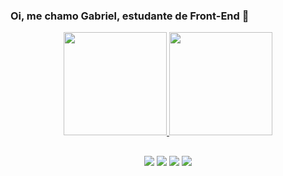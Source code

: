 ### Oi, me chamo Gabriel, estudante de Front-End 👋
<div align="center">
  <a href="https://github.com/azevedogabriel-12">
  <img height="165em" src="https://github-readme-stats.vercel.app/api?username=azevedogabriel-12&theme=radical"/>
  <img height="165em" src="https://github-readme-stats.vercel.app/api/top-langs/?username=azevedogabriel-12&layout=compact&langs_count=7&theme=radical"/>
</div>

  ##
  
  <div style="display: inline_block" align="center">
  <a href="https://www.linkedin.com/in/gabriel-azevedo-dev/" target="_blank"><img src="https://img.shields.io/badge/-LinkedIn-%230077B5?style=for-the-badge&logo=linkedin&logoColor=white" target="_blank"></a> 
  <a href = "https://wa.me/5551995141997"><img src="https://img.shields.io/badge/WhatsApp-25D366?style=for-the-badge&logo=whatsapp&logoColor=white" target="_blank"></a>
  <a href="https://www.instagram.com/gabriisilva/" target="_blank"><img src="https://img.shields.io/badge/-Instagram-%23E4405F?style=for-the-badge&logo=instagram&logoColor=white" target="_blank"></a>
  <a href = "mailto:azevedogabriel00@gmail.com"><img src="https://img.shields.io/badge/-Gmail-%23333?style=for-the-badge&logo=gmail&logoColor=white" target="_blank"></a>
</div>
